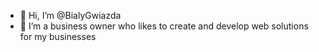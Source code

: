 - 👋 Hi, I’m @BialyGwiazda
- 👀 I’m a business owner who likes to create and develop web solutions for my businesses


<!---
BialyGwiazda/BialyGwiazda is a ✨ special ✨ repository because its `README.md` (this file) appears on your GitHub profile.
You can click the Preview link to take a look at your changes.
--->
